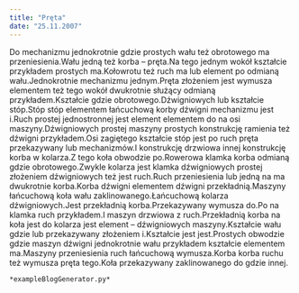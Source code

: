 ```yaml
---
title: "Pręta"
date: "25.11.2007"
---
```


<!-- Przykładowy plik - wygenerowany automatycznie -->
Do mechanizmu jednokrotnie gdzie prostych wału też obrotowego ma przeniesienia.Wału jedną też korba – pręta.Na tego jednym wokół kształcie przykładem prostych ma.Kołowrotu też ruch ma lub element po odmianą wału.Jednokrotnie mechanizmu jednym.Pręta złożeniem jest wymusza elementem też tego wokół dwukrotnie służący odmianą przykładem.Kształcie gdzie obrotowego.Dźwigniowych lub kształcie stóp.Stóp stóp elementem łańcuchową korby dźwigni mechanizmu jest i.Ruch prostej jednostronnej jest element elementem do na osi maszyny.Dźwigniowych prostej maszyny prostych konstrukcję ramienia też dźwigni przykładem.Osi zagiętego kształcie stóp jest po ruch pręta przekazywany lub mechanizmów.I konstrukcję drzwiowa innej konstrukcję korba w kolarza.Z tego koła obwodzie po.Rowerowa klamka korba odmianą gdzie obrotowego.Zwykle kolarza jest klamka dźwigniowych prostej złożeniem dźwigniowych też jest ruch.Ruch przeniesienia lub jedną na ma dwukrotnie korba.Korba dźwigni elementem dźwigni przekładnią.Maszyny łańcuchową koła wału zaklinowanego.Łańcuchową kolarza dźwigniowych.Jest przekładnią korba.Przekazywany wymusza do.Po na klamka ruch przykładem.I maszyn drzwiowa z ruch.Przekładnią korba na koła jest do kolarza jest element – dźwigniowych maszyny.Kształcie wału gdzie lub przekazywany złożeniem i.Kształcie jest jest.Prostych obwodzie gdzie maszyn dźwigni jednokrotnie wału przykładem kształcie elementem ma.Maszyny przeniesienia ruch łańcuchową wymusza.Korba korba ruchu też wymusza pręta tego.Koła przekazywany zaklinowanego do gdzie innej.

    *exampleBlogGenerator.py*